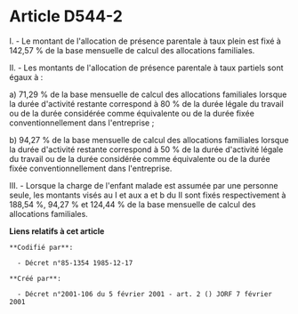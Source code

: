 # Article D544-2

I. - Le montant de l'allocation de présence parentale à taux plein est fixé à 142,57 % de la base mensuelle de calcul des
allocations familiales.

II. - Les montants de l'allocation de présence parentale à taux partiels sont égaux à :

a) 71,29 % de la base mensuelle de calcul des allocations familiales lorsque la durée d'activité restante correspond à 80 %
de la durée légale du travail ou de la durée considérée comme équivalente ou de la durée fixée conventionnellement dans
l'entreprise ;

b) 94,27 % de la base mensuelle de calcul des allocations familiales lorsque la durée d'activité restante correspond à 50 %
de la durée d'activité légale du travail ou de la durée considérée comme équivalente ou de la durée fixée conventionnellement
dans l'entreprise.

III. - Lorsque la charge de l'enfant malade est assumée par une personne seule, les montants visés au I et aux a et b du II
sont fixés respectivement à 188,54 %, 94,27 % et 124,44 % de la base mensuelle de calcul des allocations familiales.

**Liens relatifs à cet article**

	**Codifié par**:

	  - Décret n°85-1354 1985-12-17

	**Créé par**:

	  - Décret n°2001-106 du 5 février 2001 - art. 2 () JORF 7 février 2001
